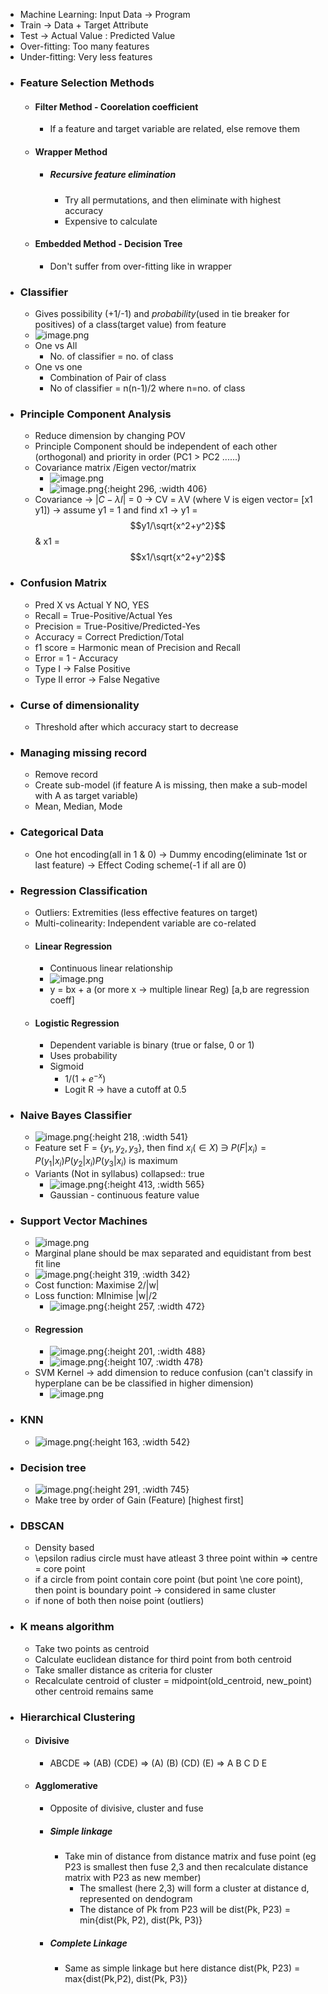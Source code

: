 - Machine Learning: Input Data -> Program
- Train -> Data + Target Attribute
- Test -> Actual Value : Predicted Value
- Over-fitting: Too many features
- Under-fitting: Very less features
- ### Feature Selection Methods
	- #### Filter Method - Coorelation coefficient
		- If a feature and target variable are related, else remove them
	- #### Wrapper Method
		- ##### Recursive feature elimination
			- Try all permutations, and then eliminate with highest accuracy
			- Expensive to calculate
	- #### Embedded Method - Decision Tree
		- Don't suffer from over-fitting like in wrapper
- ### Classifier
	- Gives possibility (+1/-1) and _probability_(used in tie breaker for positives) of a class(target value) from feature
	- ![image.png](../assets/image_1731839209147_0.png)
	- One vs All
		- No. of classifier = no. of class
	- One vs one
		- Combination of Pair of class
		- No of classifier = n(n-1)/2 where n=no. of class
- ### Principle Component Analysis
	- Reduce dimension by changing POV
	- Principle Component should be independent of each other (orthogonal) and priority in order (PC1 > PC2 ......)
	- Covariance matrix /Eigen vector/matrix
		- ![image.png](../assets/image_1726673748216_0.png)
		- ![image.png](../assets/image_1726674151969_0.png){:height 296, :width 406}
	- Covariance -> |$C-\lambda I$| = 0 -> CV = $\lambda$V (where V is eigen vector= [x1 y1]) -> assume y1 = 1 and find x1 -> y1 = $$y1/\sqrt{x^2+y^2}$$ & x1 = $$x1/\sqrt{x^2+y^2}$$
- ### Confusion Matrix
	- Pred X vs Actual Y NO, YES
	- Recall = True-Positive/Actual Yes
	- Precision = True-Positive/Predicted-Yes
	- Accuracy = Correct Prediction/Total
	- f1 score = Harmonic mean of Precision and Recall
	- Error = 1 - Accuracy
	- Type I -> False Positive
	- Type II error -> False Negative
- ### Curse of dimensionality
	- Threshold after which accuracy start to decrease
- ### Managing missing record
	- Remove record
	- Create sub-model (if feature A is missing, then make a sub-model with A as target variable)
	- Mean, Median, Mode
- ### Categorical Data
	- One hot encoding(all in 1 & 0) -> Dummy encoding(eliminate 1st or last feature) -> Effect Coding scheme(-1 if all are 0)
- ### Regression Classification
	- Outliers: Extremities (less effective features on target)
	- Multi-colinearity: Independent variable are co-related
	- #### Linear Regression
		- Continuous linear relationship
		- ![image.png](../assets/image_1726701262861_0.png)
		- y = bx + a (or more x -> multiple linear Reg) [a,b are regression coeff]
	- #### Logistic Regression
		- Dependent variable is binary (true or false, 0 or 1)
		- Uses probability
		- Sigmoid
			- $1/(1+e^{-x})$
			- Logit R -> have a cutoff at 0.5
- ### Naive Bayes Classifier
	- ![image.png](../assets/image_1726680767344_0.png){:height 218, :width 541}
	- Feature set F = {$y_1, y_2, y_3$}, then find $x_i(\in X)$ $\ni$ $P(F|x_i) = P(y_1|x_i) P(y_2|x_i) P(y_3|x_i)$ is maximum
	- Variants (Not in syllabus)
	  collapsed:: true
		- ![image.png](../assets/image_1731861174617_0.png){:height 413, :width 565}
		- Gaussian - continuous feature value
- ### Support Vector Machines
	- ![image.png](../assets/image_1726703190452_0.png)
	- Marginal plane should be max separated and equidistant from best fit line
	- ![image.png](../assets/image_1726703413595_0.png){:height 319, :width 342}
	- Cost function: Maximise 2/|w|
	- Loss function: MInimise |w|/2
		- ![image.png](../assets/image_1726704185828_0.png){:height 257, :width 472}
	- #### Regression
		- ![image.png](../assets/image_1726704259886_0.png){:height 201, :width 488}
		- ![image.png](../assets/image_1726704537556_0.png){:height 107, :width 478}
	- SVM Kernel -> add dimension to reduce confusion (can't classify in hyperplane can be be classified in higher dimension)
		- ![image.png](../assets/image_1726704736143_0.png)
- ### KNN
	- ![image.png](../assets/image_1726706869373_0.png){:height 163, :width 542}
- ### Decision tree
	- ![image.png](../assets/image_1726707311541_0.png){:height 291, :width 745}
	- Make tree by order of Gain (Feature) [highest first]
- ### DBSCAN
	- Density based
	- \epsilon radius circle must have atleast 3 three point within => centre = core point
	- if a circle from point contain core point (but point \ne core point), then point is boundary point -> considered in same cluster
	- if none of both then noise point (outliers)
- ### K means algorithm
	- Take two points as centroid
	- Calculate euclidean distance for third point from both centroid
	- Take smaller distance as criteria for cluster
	- Recalculate centroid of cluster = midpoint(old_centroid, new_point) other centroid remains same
- ### Hierarchical Clustering
	- #### Divisive
		- ABCDE => (AB) (CDE) => (A) (B) (CD) (E) => A B C D E
	- #### Agglomerative
		- Opposite of divisive, cluster and fuse
		- ##### Simple linkage
			- Take min of distance from distance matrix and fuse point (eg P23 is smallest then fuse 2,3 and then recalculate distance matrix with P23 as new member)
				- The smallest (here 2,3) will form a cluster at distance d, represented on dendogram
				- The distance of Pk from P23 will be dist(Pk, P23) = min{dist(Pk, P2), dist(Pk, P3)}
		- ##### Complete Linkage
			- Same as simple linkage but here distance dist(Pk, P23) = max{dist(Pk,P2), dist(Pk, P3)}